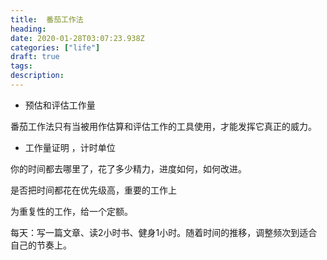 ```yaml
---
title:  番茄工作法
heading: 
date: 2020-01-28T03:07:23.938Z
categories: ["life"]
draft: true
tags: 
description: 
---
```



 - 预估和评估工作量

番茄工作法只有当被用作估算和评估工作的工具使用，才能发挥它真正的威力。


- 工作量证明 ，计时单位

你的时间都去哪里了，花了多少精力，进度如何，如何改进。

是否把时间都花在优先级高，重要的工作上

为重复性的工作，给一个定额。

每天：写一篇文章、读2小时书、健身1小时。随着时间的推移，调整频次到适合自己的节奏上。